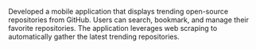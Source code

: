 Developed a mobile application that displays trending open-source repositories from GitHub. 
Users can search, bookmark, and manage their favorite repositories. 
The application leverages web scraping to automatically gather the latest trending repositories.
